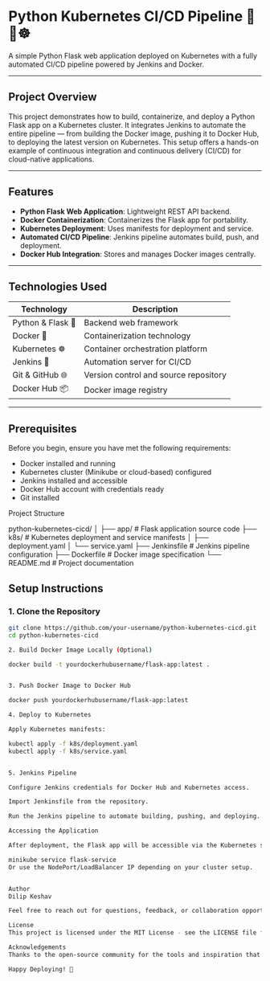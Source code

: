 # Python Kubernetes CI/CD Pipeline 🚀🐳☸️

A simple Python Flask web application deployed on Kubernetes with a fully automated CI/CD pipeline powered by Jenkins and Docker.

---

## Project Overview

This project demonstrates how to build, containerize, and deploy a Python Flask app on a Kubernetes cluster. It integrates Jenkins to automate the entire pipeline — from building the Docker image, pushing it to Docker Hub, to deploying the latest version on Kubernetes. This setup offers a hands-on example of continuous integration and continuous delivery (CI/CD) for cloud-native applications.

---

## Features

- **Python Flask Web Application**: Lightweight REST API backend.
- **Docker Containerization**: Containerizes the Flask app for portability.
- **Kubernetes Deployment**: Uses manifests for deployment and service.
- **Automated CI/CD Pipeline**: Jenkins pipeline automates build, push, and deployment.
- **Docker Hub Integration**: Stores and manages Docker images centrally.

---

## Technologies Used

| Technology       | Description                             |
|------------------|-------------------------------------|
| Python & Flask 🐍  | Backend web framework                |
| Docker 🐳          | Containerization technology          |
| Kubernetes ☸️      | Container orchestration platform      |
| Jenkins 🔧        | Automation server for CI/CD           |
| Git & GitHub 🌐    | Version control and source repository |
| Docker Hub 📦     | Docker image registry                  |

---

## Prerequisites

Before you begin, ensure you have met the following requirements:

- Docker installed and running  
- Kubernetes cluster (Minikube or cloud-based) configured  
- Jenkins installed and accessible  
- Docker Hub account with credentials ready  
- Git installed



Project Structure

python-kubernetes-cicd/
│
├── app/                    # Flask application source code
├── k8s/                    # Kubernetes deployment and service manifests
│   ├── deployment.yaml
│   └── service.yaml
├── Jenkinsfile             # Jenkins pipeline configuration
├── Dockerfile              # Docker image specification
└── README.md               # Project documentation

## Setup Instructions

### 1. Clone the Repository

```bash
git clone https://github.com/your-username/python-kubernetes-cicd.git
cd python-kubernetes-cicd

2. Build Docker Image Locally (Optional)

docker build -t yourdockerhubusername/flask-app:latest .


3. Push Docker Image to Docker Hub

docker push yourdockerhubusername/flask-app:latest

4. Deploy to Kubernetes

Apply Kubernetes manifests:

kubectl apply -f k8s/deployment.yaml
kubectl apply -f k8s/service.yaml


5. Jenkins Pipeline

Configure Jenkins credentials for Docker Hub and Kubernetes access.

Import Jenkinsfile from the repository.

Run the Jenkins pipeline to automate building, pushing, and deploying.

Accessing the Application

After deployment, the Flask app will be accessible via the Kubernetes service. If using Minikube:

minikube service flask-service
Or use the NodePort/LoadBalancer IP depending on your cluster setup.


Author
Dilip Keshav

Feel free to reach out for questions, feedback, or collaboration opportunities!

License
This project is licensed under the MIT License - see the LICENSE file for details.

Acknowledgements
Thanks to the open-source community for the tools and inspiration that made this project possible!

Happy Deploying! 🎉


